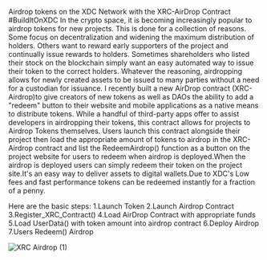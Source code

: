 Airdrop tokens on the XDC Network with the XRC-AirDrop Contract #BuildItOnXDC
In the crypto space, it is becoming increasingly popular to airdrop tokens for new projects. This is done for a collection of reasons. Some focus on decentralization and widening the maximum distribution of holders. Others want to reward early supporters of the project and continually issue rewards to holders. Sometimes shareholders who listed their stock on the blockchain simply want an easy automated way to issue their token to the correct holders. Whatever the reasoning, airdropping allows for newly created assets to be issued to many parties without a need for a custodian for issuance.
I recently built a new AirDrop contract (XRC-Airdrop)to give creators of new tokens as well as DAOs the ability to add a "redeem" button to their website and mobile applications as a native means to distribute tokens. While a handful of third-party apps offer to assist developers in airdropping their tokens, this contract allows for projects to Airdrop Tokens themselves. Users launch this contract alongside their project then load the appropriate amount of tokens to airdrop in the XRC-Airdrop contract and list the RedeemAirdrop() function as a button on the project website for users to redeem when airdrop is deployed.When the airdrop is deployed users can simply redeem their token on the project site.It's an easy way to deliver assets to digital wallets.Due to XDC's Low fees and fast performance tokens can be redeemed instantly for a fraction of a penny.

Here are the basic steps:
1.Launch Token
2.Launch Airdrop Contract
3.Register_XRC_Contract()
4.Load AirDrop Contract with appropriate funds
5.Load UserData() with token amount into airdrop contract
6.Deploy Airdrop
7.Users Redeem() Airdrop


![XRC Airdrop (1)](https://user-images.githubusercontent.com/16103963/157558351-f95a71ea-fa8d-49c5-9988-5e9f7fcead84.png)

